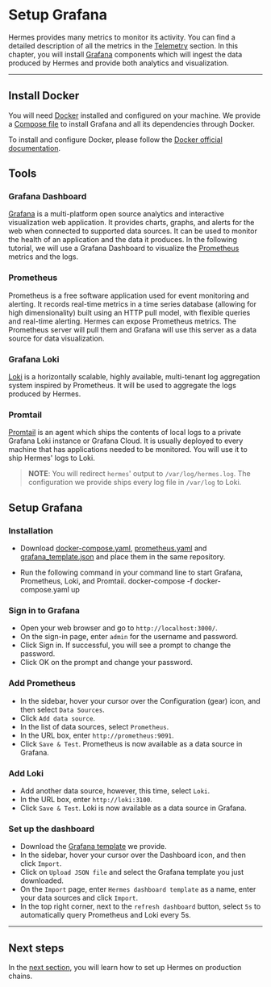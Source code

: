 # Setup Grafana

Hermes provides many metrics to monitor its activity. You can find a detailed
description of all the metrics in the
[Telemetry](../../documentation/telemetry/index.md) section. In this chapter,
you will install [Grafana](https://grafana.com/) components which will ingest
the data produced by Hermes and provide both analytics and visualization.

***

## Install Docker

You will need [Docker](https://www.docker.com/) installed and configured on your
machine. We provide a [Compose file](../../assets/docker-compose.yaml) to
install Grafana and all its dependencies through Docker.

To install and configure Docker, please follow the
[Docker official documentation](https://docs.docker.com/get-docker/).

## Tools

### Grafana Dashboard

[Grafana](https://grafana.com/) is a multi-platform open source analytics and
interactive visualization web application. It provides charts, graphs, and
alerts for the web when connected to supported data sources. It can be used to
monitor the health of an application and the data it produces. In the following
tutorial, we will use a Grafana Dashboard to visualize the
[Prometheus](https://prometheus.io/) metrics and the logs.

### Prometheus

Prometheus is a free software application used for event monitoring and
alerting. It records real-time metrics in a time series database (allowing for
high dimensionality) built using an HTTP pull model, with flexible queries and
real-time alerting. Hermes can expose Prometheus metrics. The Prometheus server
will pull them and Grafana will use this server as a data source for data
visualization.

### Grafana Loki

[Loki](https://grafana.com/oss/loki/) is a horizontally scalable, highly
available, multi-tenant log aggregation system inspired by Prometheus. It will
be used to aggregate the logs produced by Hermes.

### Promtail

[Promtail](https://grafana.com/docs/loki/latest/clients/promtail/) is an agent
which ships the contents of local logs to a private Grafana Loki instance or
Grafana Cloud. It is usually deployed to every machine that has applications
needed to be monitored. You will use it to ship Hermes' logs to Loki.

> **NOTE**: You will redirect `hermes`' output to `/var/log/hermes.log`. The
> configuration we provide ships every log file in `/var/log` to Loki.

## Setup Grafana

### Installation

*   Download [docker-compose.yaml](../../assets/docker-compose.yaml),
    [prometheus.yaml](../../assets/docker-compose.yaml) and
    [grafana\_template.json](../../assets/grafana_template.json) and place them in
    the same repository.

*   Run the following command in your command line to start Grafana, Prometheus,
    Loki, and Promtail.
        docker-compose -f docker-compose.yaml up

### Sign in to Grafana

*   Open your web browser and go to `http://localhost:3000/`.
*   On the sign-in page, enter `admin` for the username and password.
*   Click Sign in. If successful, you will see a prompt to change the password.
*   Click OK on the prompt and change your password.

### Add Prometheus

*   In the sidebar, hover your cursor over the Configuration (gear) icon, and then
    select `Data Sources`.
*   Click `Add data source`.
*   In the list of data sources, select `Prometheus`.
*   In the URL box, enter `http://prometheus:9091`.
*   Click `Save & Test`. Prometheus is now available as a data source in Grafana.

### Add Loki

*   Add another data source, however, this time, select `Loki`.
*   In the URL box, enter `http://loki:3100`.
*   Click `Save & Test`. Loki is now available as a data source in Grafana.

### Set up the dashboard

*   Download the [Grafana template](../../assets/grafana_template.json) we
    provide.
*   In the sidebar, hover your cursor over the Dashboard icon, and then click
    `Import`.
*   Click on `Upload JSON file` and select the Grafana template you just
    downloaded.
*   On the `Import` page, enter `Hermes dashboard template` as a name, enter your
    data sources and click `Import`.
*   In the top right corner, next to the `refresh dashboard` button, select `5s`
    to automatically query Prometheus and Loki every 5s.

***

## Next steps

In the [next section](./setup-hermes.md), you will learn how to set up Hermes on
production chains.
